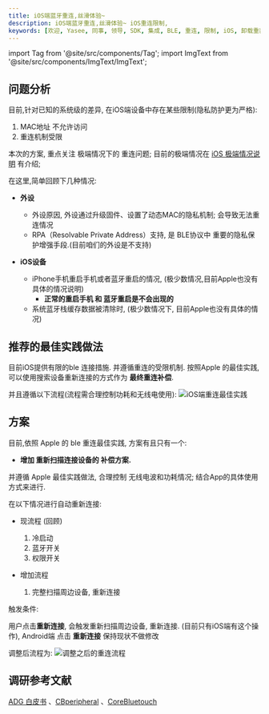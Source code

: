 ```yaml
---
title: iOS端蓝牙重连,丝滑体验~
description: iOS端蓝牙重连,丝滑体验~ iOS重连限制,
keywords: [欢迎, Yasee, 同事, 领导, SDK, 集成, BLE, 重连, 限制, iOS, 卸载重装]
---
```


import Tag from '@site/src/components/Tag';
import ImgText from '@site/src/components/ImgText/ImgText';



## 问题分析

目前,针对已知的系统级的差异, 在iOS端设备中存在某些限制(隐私防护更为严格):
1. MAC地址 不允许访问
2. <Tag text="极端情况" color="red" /> 重连机制受限

本次的方案, 重点关注 极端情况下的 重连问题; 目前的极端情况在 [iOS 极端情况说明](../../yasee_ios/used_doc.md#导读) 有介绍;

在这里,简单回顾下几种情况:

- **外设**
    - 外设原因, 外设通过升级固件、设置了动态MAC的隐私机制; 会导致无法重连情况 
	- RPA（Resolvable Private Address）支持, 是 BLE协议中 重要的隐私保护增强手段.(目前咱们的外设是不支持)

- **iOS设备**
    - iPhone手机重启手机或者蓝牙重启的情况, (极少数情况,目前Apple也没有具体的情况说明)
        - **正常的重启手机 和 蓝牙重启是不会出现的**
    - 系统蓝牙栈缓存数据被清除时, (极少数情况下, 目前Apple也没有具体的情况)


## 推荐的最佳实践做法

目前iOS提供有限的ble 连接措施. 并遵循重连的受限机制. 按照Apple 的最佳实践, 可以使用搜索设备重新连接的方式作为 **最终重连补偿**.

并且遵循以下流程(流程需合理控制功耗和无线电使用):
![iOS端重连最佳实践](/img/inner/ios_reconnect_best_way.png)



## 方案
目前,依照 Apple 的 ble 重连最佳实践, 方案有且只有一个:
- **增加 重新扫描连接设备的 补偿方案.**

并遵循 Apple 最佳实践做法, 合理控制 无线电波和功耗情况; 结合App的具体使用方式来进行.

在以下情况进行自动重新连接:
-  现流程 (回顾)
	1. 冷启动
	2. 蓝牙开关
	3. 权限开关

- 增加流程
	1. 完整扫描周边设备, 重新连接

触发条件:

用户点击**重新连接**, 会触发重新扫描周边设备, 重新连接. (目前只有iOS端有这个操作), Android端 点击 **重新连接** 保持现状不做修改


调整后流程为:
![调整之后的重连流程](/img/inner/ios_reconnnect_best_way_progress.png)



## 调研参考文献
[ADG 白皮书](https://developer.apple.com/accessories/Accessory-Design-Guidelines.pdf)
、[CBperipheral](https://developer.apple.com/documentation/corebluetooth/cbperipheral)
、[CoreBluetouch](https://developer.apple.com/library/archive/documentation/NetworkingInternetWeb/Conceptual/CoreBluetooth_concepts/BestPracticesForInteractingWithARemotePeripheralDevice/BestPracticesForInteractingWithARemotePeripheralDevice.html#//apple_ref/doc/uid/TP40013257-CH6-SW9)

